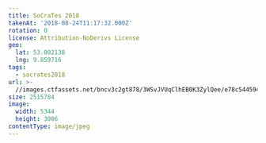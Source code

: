 ```yaml
---
title: SoCraTes 2018
takenAt: '2018-08-24T11:17:32.000Z'
rotation: 0
license: Attribution-NoDerivs License
geo:
  lat: 53.002138
  lng: 9.859716
tags:
  - socrates2018
url: >-
  //images.ctfassets.net/bncv3c2gt878/3WSvJVUqClhEB0K3ZylQee/e78c544594c041d784c90c2e4fcabc35/socrates-2018_44354350922_o
size: 2515784
image:
  width: 5344
  height: 3006
contentType: image/jpeg
---
```



